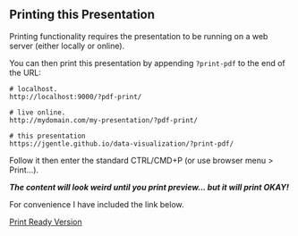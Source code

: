 ##  Printing this Presentation

Printing functionality requires the presentation to be running on a web server (either locally or online).

You can then print this presentation by appending ```?print-pdf```  to the end of the URL:
```
# localhost.
http://localhost:9000/?pdf-print/

# live online.
http://mydomain.com/my-presentation/?pdf-print/

# this presentation
https://jgentle.github.io/data-visualization/?print-pdf/
```

Follow it then enter the standard CTRL/CMD+P (or use browser menu > Print...).

_**The content will look weird until you print preview... but it will print OKAY!**_

For convenience I have included the link below.

[Print Ready Version](https://jgentle.github.io/data-visualization/?print-pdf/)<!-- .element: target="_blank" -->
